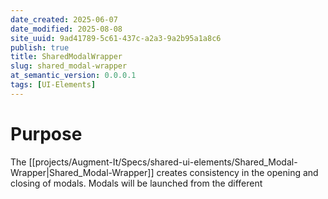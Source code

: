 ```yaml
---
date_created: 2025-06-07
date_modified: 2025-08-08
site_uuid: 9ad41789-5c61-437c-a2a3-9a2b95a1a8c6
publish: true
title: SharedModalWrapper
slug: shared_modal-wrapper
at_semantic_version: 0.0.0.1
tags: [UI-Elements]
---
```

# Purpose
The [[projects/Augment-It/Specs/shared-ui-elements/Shared_Modal-Wrapper|Shared_Modal-Wrapper]] creates consistency in the opening and closing of modals.  Modals will be launched from the different 